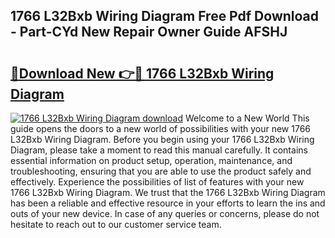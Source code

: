 ## 1766 L32Bxb Wiring Diagram Free Pdf Download - Part-CYd New Repair Owner Guide AFSHJ

# <h2><a href="http://dfhme73.blite.top/?on=1766+L32Bxb+Wiring+Diagram">🔗Download New 👉🔴 1766 L32Bxb Wiring Diagram</a></h2>

[![1766 L32Bxb Wiring Diagram download](https://i.imgur.com/lujVjoI.png)](http://dfhme73.blite.top/?on=1766+L32Bxb+Wiring+Diagram)
Welcome to a New World This guide opens the doors to a new world of possibilities with your new 1766 L32Bxb Wiring Diagram. Before you begin using your 1766 L32Bxb Wiring Diagram, please take a moment to read this manual carefully. It contains essential information on product setup, operation, maintenance, and troubleshooting, ensuring that you are able to use the product safely and effectively. Experience the possibilities of list of features with your new 1766 L32Bxb Wiring Diagram. We trust that the 1766 L32Bxb Wiring Diagram has been a reliable and effective resource in your efforts to learn the ins and outs of your new device. In case of any queries or concerns, please do not hesitate to reach out to our customer service team.
